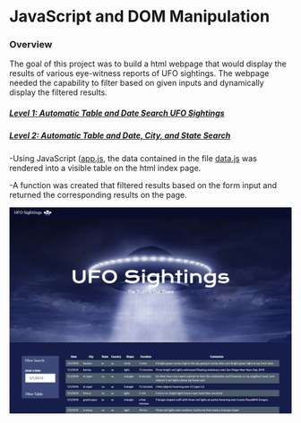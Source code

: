 # JavaScript and DOM Manipulation

### Overview

The goal of this project was to build a html webpage that would display the results of various eye-witness reports of UFO sightings.  The webpage needed the capability to filter based on given inputs and dynamically display the filtered results.

##### [Level 1: Automatic Table and Date Search UFO Sightings](https://grand42.github.io/javascript-challenge/UFO-level_1/index.html)

##### [Level 2: Automatic Table and Date, City, and State Search](https://grand42.github.io/javascript-challenge/UFO-level_2/index.html)

-Using JavaScript ([app.js](UFO-level_1/static/js/app.js), the data contained in the file [data.js](UFO-level_1/static/js/data.js) was rendered into a visible table on the html index page.

-A function was created that filtered results based on the form input and returned the corresponding results on the page.

![Screenshot1](UFO-level_1/UFO-Level_1_Screenshot.png)
